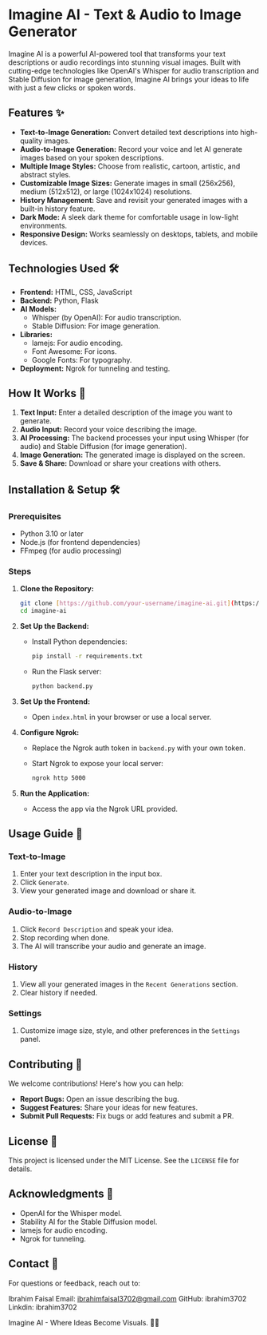 # Imagine AI - Text & Audio to Image Generator

Imagine AI is a powerful AI-powered tool that transforms your text descriptions or audio recordings into stunning visual images. Built with cutting-edge technologies like OpenAI's Whisper for audio transcription and Stable Diffusion for image generation, Imagine AI brings your ideas to life with just a few clicks or spoken words.

## Features ✨

* **Text-to-Image Generation:** Convert detailed text descriptions into high-quality images.
* **Audio-to-Image Generation:** Record your voice and let AI generate images based on your spoken descriptions.
* **Multiple Image Styles:** Choose from realistic, cartoon, artistic, and abstract styles.
* **Customizable Image Sizes:** Generate images in small (256x256), medium (512x512), or large (1024x1024) resolutions.
* **History Management:** Save and revisit your generated images with a built-in history feature.
* **Dark Mode:** A sleek dark theme for comfortable usage in low-light environments.
* **Responsive Design:** Works seamlessly on desktops, tablets, and mobile devices.

## Technologies Used 🛠️

* **Frontend:** HTML, CSS, JavaScript
* **Backend:** Python, Flask
* **AI Models:**
    * Whisper (by OpenAI): For audio transcription.
    * Stable Diffusion: For image generation.
* **Libraries:**
    * lamejs: For audio encoding.
    * Font Awesome: For icons.
    * Google Fonts: For typography.
* **Deployment:** Ngrok for tunneling and testing.

## How It Works 🚀

1.  **Text Input:** Enter a detailed description of the image you want to generate.
2.  **Audio Input:** Record your voice describing the image.
3.  **AI Processing:** The backend processes your input using Whisper (for audio) and Stable Diffusion (for image generation).
4.  **Image Generation:** The generated image is displayed on the screen.
5.  **Save & Share:** Download or share your creations with others.

## Installation & Setup 🛠️

### Prerequisites

* Python 3.10 or later
* Node.js (for frontend dependencies)
* FFmpeg (for audio processing)

### Steps

1.  **Clone the Repository:**

    ```bash
    git clone [https://github.com/your-username/imagine-ai.git](https://github.com/your-username/imagine-ai.git)
    cd imagine-ai
    ```

2.  **Set Up the Backend:**

    * Install Python dependencies:

        ```bash
        pip install -r requirements.txt
        ```

    * Run the Flask server:

        ```bash
        python backend.py
        ```

3.  **Set Up the Frontend:**

    * Open `index.html` in your browser or use a local server.

4.  **Configure Ngrok:**

    * Replace the Ngrok auth token in `backend.py` with your own token.
    * Start Ngrok to expose your local server:

        ```bash
        ngrok http 5000
        ```

5.  **Run the Application:**

    * Access the app via the Ngrok URL provided.

## Usage Guide 📖

### Text-to-Image

1.  Enter your text description in the input box.
2.  Click `Generate`.
3.  View your generated image and download or share it.

### Audio-to-Image

1.  Click `Record Description` and speak your idea.
2.  Stop recording when done.
3.  The AI will transcribe your audio and generate an image.

### History

1.  View all your generated images in the `Recent Generations` section.
2.  Clear history if needed.

### Settings

1.  Customize image size, style, and other preferences in the `Settings` panel.

## Contributing 🤝

We welcome contributions! Here's how you can help:

* **Report Bugs:** Open an issue describing the bug.
* **Suggest Features:** Share your ideas for new features.
* **Submit Pull Requests:** Fix bugs or add features and submit a PR.

## License 📜

This project is licensed under the MIT License. See the `LICENSE` file for details.

## Acknowledgments 🙏

* OpenAI for the Whisper model.
* Stability AI for the Stable Diffusion model.
* lamejs for audio encoding.
* Ngrok for tunneling.

## Contact 📧

For questions or feedback, reach out to:

Ibrahim Faisal
Email: ibrahimfaisal3702@gmail.com
GitHub: ibrahim3702
Linkdin: ibrahim3702

Imagine AI - Where Ideas Become Visuals. 🎨✨
